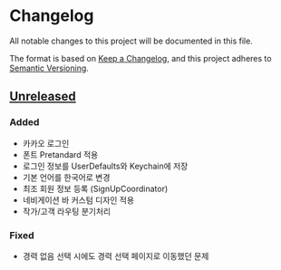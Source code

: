 # Changelog

All notable changes to this project will be documented in this file.

The format is based on [Keep a Changelog](https://keepachangelog.com/en/1.1.0/),
and this project adheres to [Semantic Versioning](https://semver.org/spec/v2.0.0.html).

## [Unreleased]

### Added

- 카카오 로그인
- 폰트 Pretandard 적용
- 로그인 정보를 UserDefaults와 Keychain에 저장
- 기본 언어를 한국어로 변경
- 최조 회원 정보 등록 (SignUpCoordinator)
- 네비게이션 바 커스텀 디자인 적용
- 작가/고객 라우팅 분기처리

### Fixed
- 경력 없음 선택 시에도 경력 선택 페이지로 이동했던 문제

[unreleased]: https://github.com/Picplz/picplz-ios
